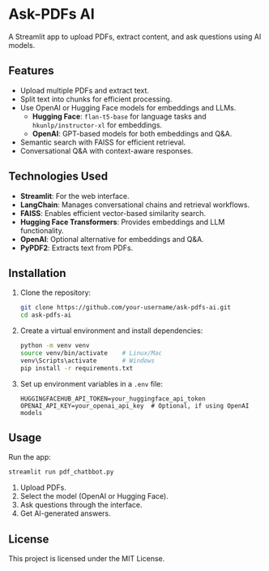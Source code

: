 # Ask-PDFs AI

A Streamlit app to upload PDFs, extract content, and ask questions using AI models.

## Features
- Upload multiple PDFs and extract text.
- Split text into chunks for efficient processing.
- Use OpenAI or Hugging Face models for embeddings and LLMs.
  - **Hugging Face**: `flan-t5-base` for language tasks and `hkunlp/instructor-xl` for embeddings.
  - **OpenAI**: GPT-based models for both embeddings and Q&A.
- Semantic search with FAISS for efficient retrieval.
- Conversational Q&A with context-aware responses.

## Technologies Used
- **Streamlit**: For the web interface.
- **LangChain**: Manages conversational chains and retrieval workflows.
- **FAISS**: Enables efficient vector-based similarity search.
- **Hugging Face Transformers**: Provides embeddings and LLM functionality.
- **OpenAI**: Optional alternative for embeddings and Q&A.
- **PyPDF2**: Extracts text from PDFs.

## Installation
1. Clone the repository:
   ```bash
   git clone https://github.com/your-username/ask-pdfs-ai.git
   cd ask-pdfs-ai
   ```
2. Create a virtual environment and install dependencies:
   ```bash
   python -m venv venv
   source venv/bin/activate    # Linux/Mac
   venv\Scripts\activate       # Windows
   pip install -r requirements.txt
   ```
3. Set up environment variables in a `.env` file:
   ```
   HUGGINGFACEHUB_API_TOKEN=your_huggingface_api_token
   OPENAI_API_KEY=your_openai_api_key  # Optional, if using OpenAI models
   ```

## Usage
Run the app:
```bash
streamlit run pdf_chatbbot.py
```
1. Upload PDFs.
2. Select the model (OpenAI or Hugging Face).
3. Ask questions through the interface.
4. Get AI-generated answers.

## License
This project is licensed under the MIT License.
